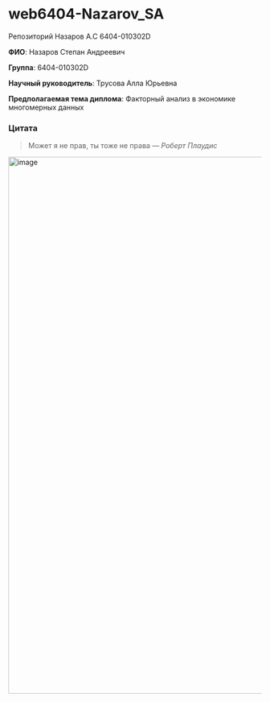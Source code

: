 # web6404-Nazarov_SA
Репозиторий Назаров А.С 6404-010302D  

**ФИО**: Назаров Степан Андреевич  

**Группа**: 6404-010302D  

**Научный руководитель**: Трусова Алла Юрьевна  

**Предполагаемая тема диплома**: <span>Факторный анализ в экономике многомерных данных  

### Цитата

> Может я не прав, ты тоже не права
> — *Роберт Плаудис*

<img width="800" height="1067" alt="image" src="https://github.com/user-attachments/assets/2c4b3745-dfd2-4227-afa4-7f25d6337214" />


